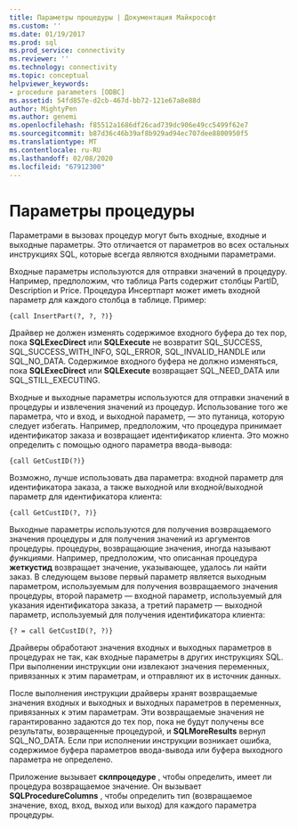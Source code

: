 ```yaml
---
title: Параметры процедуры | Документация Майкрософт
ms.custom: ''
ms.date: 01/19/2017
ms.prod: sql
ms.prod_service: connectivity
ms.reviewer: ''
ms.technology: connectivity
ms.topic: conceptual
helpviewer_keywords:
- procedure parameters [ODBC]
ms.assetid: 54fd857e-d2cb-467d-bb72-121e67a8e88d
author: MightyPen
ms.author: genemi
ms.openlocfilehash: f85512a1686df26cad739dc906e49cc5499f62e7
ms.sourcegitcommit: b87d36c46b39af8b929ad94ec707dee8800950f5
ms.translationtype: MT
ms.contentlocale: ru-RU
ms.lasthandoff: 02/08/2020
ms.locfileid: "67912300"
---
```

# <a name="procedure-parameters"></a>Параметры процедуры
Параметрами в вызовах процедур могут быть входные, входные и выходные параметры. Это отличается от параметров во всех остальных инструкциях SQL, которые всегда являются входными параметрами.  
  
 Входные параметры используются для отправки значений в процедуру. Например, предположим, что таблица Parts содержит столбцы PartID, Description и Price. Процедура Инсертпарт может иметь входной параметр для каждого столбца в таблице. Пример:  
  
```  
{call InsertPart(?, ?, ?)}  
```  
  
 Драйвер не должен изменять содержимое входного буфера до тех пор, пока **SQLExecDirect** или **SQLExecute** не возвратит SQL_SUCCESS, SQL_SUCCESS_WITH_INFO, SQL_ERROR, SQL_INVALID_HANDLE или SQL_NO_DATA. Содержимое входного буфера не должно изменяться, пока **SQLExecDirect** или **SQLExecute** возвращает SQL_NEED_DATA или SQL_STILL_EXECUTING.  
  
 Входные и выходные параметры используются для отправки значений в процедуры и извлечения значений из процедур. Использование того же параметра, что и вход, и выходной параметр, — это путаница, которую следует избегать. Например, предположим, что процедура принимает идентификатор заказа и возвращает идентификатор клиента. Это можно определить с помощью одного параметра ввода-вывода:  
  
```  
{call GetCustID(?)}  
```  
  
 Возможно, лучше использовать два параметра: входной параметр для идентификатора заказа, а также выходной или входной/выходной параметр для идентификатора клиента:  
  
```  
{call GetCustID(?, ?)}  
```  
  
 Выходные параметры используются для получения возвращаемого значения процедуры и для получения значений из аргументов процедуры. процедуры, возвращающие значения, иногда называют *функциями*. Например, предположим, что описанная процедура **жеткустид** возвращает значение, указывающее, удалось ли найти заказ. В следующем вызове первый параметр является выходным параметром, используемым для получения возвращаемого значения процедуры, второй параметр — входной параметр, используемый для указания идентификатора заказа, а третий параметр — выходной параметр, используемый для получения идентификатора клиента:  
  
```  
{? = call GetCustID(?, ?)}  
```  
  
 Драйверы обработают значения входных и выходных параметров в процедурах не так, как входные параметры в других инструкциях SQL. При выполнении инструкции они извлекают значения переменных, привязанных к этим параметрам, и отправляют их в источник данных.  
  
 После выполнения инструкции драйверы хранят возвращаемые значения входных и выходных и выходных параметров в переменных, привязанных к этим параметрам. Эти возвращаемые значения не гарантированно задаются до тех пор, пока не будут получены все результаты, возвращенные процедурой, и **SQLMoreResults** вернул SQL_NO_DATA. Если при исполнении инструкции возникает ошибка, содержимое буфера параметров ввода-вывода или буфера выходного параметра не определено.  
  
 Приложение вызывает **склпроцедуре** , чтобы определить, имеет ли процедура возвращаемое значение. Он вызывает **SQLProcedureColumns** , чтобы определить тип (возвращаемое значение, вход, вход, выход или выход) для каждого параметра процедуры.
